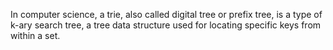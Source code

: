 In computer science, a trie, also called digital tree or prefix tree, is a type of k-ary search tree, a tree data structure used for locating specific keys from within a set.
